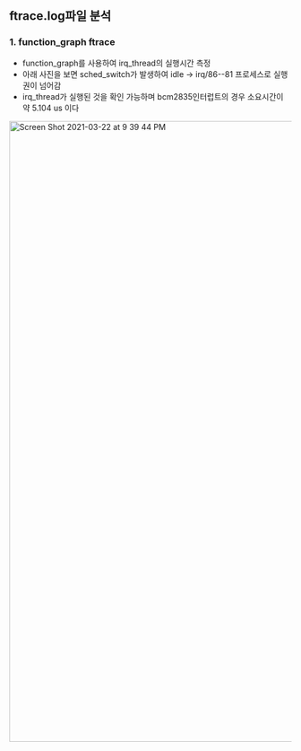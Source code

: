 ## ftrace.log파일 분석
### 1. function_graph ftrace

 - function_graph를 사용하여 irq_thread의 실행시간 측정
 - 아래 사진을 보면 sched_switch가 발생하여 idle -> irq/86--81 프로세스로 실행권이 넘어감
 - irq_thread가 실행된 것을 확인 가능하며 bcm2835인터럽트의 경우 소요시간이 약 5.104 us 이다

<img width="1107" alt="Screen Shot 2021-03-22 at 9 39 44 PM" src="https://user-images.githubusercontent.com/50316116/111990972-225f0400-8b57-11eb-9a9a-8f064609f6b2.png">
